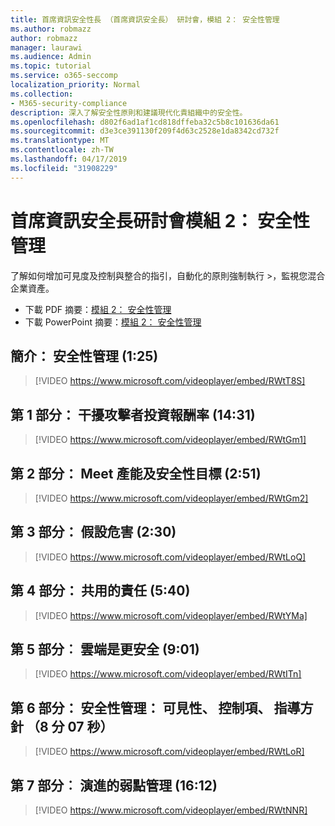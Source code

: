 ```yaml
---
title: 首席資訊安全性長 （首席資訊安全長） 研討會，模組 2： 安全性管理
ms.author: robmazz
author: robmazz
manager: laurawi
ms.audience: Admin
ms.topic: tutorial
ms.service: o365-seccomp
localization_priority: Normal
ms.collection:
- M365-security-compliance
description: 深入了解安全性原則和建議現代化貴組織中的安全性。
ms.openlocfilehash: d802f6ad1af1cd818dffeba32c5b8c101636da61
ms.sourcegitcommit: d3e3ce391130f209f4d63c2528e1da8342cd732f
ms.translationtype: MT
ms.contentlocale: zh-TW
ms.lasthandoff: 04/17/2019
ms.locfileid: "31908229"
---
```

# <a name="ciso-workshop-module-2-security-management"></a>首席資訊安全長研討會模組 2： 安全性管理 

了解如何增加可見度及控制與整合的指引，自動化的原則強制執行 >，監視您混合企業資產。

- 下載 PDF 摘要：[模組 2： 安全性管理](media/ciso-workshop-2-security-management.pdf)
- 下載 PowerPoint 摘要：[模組 2： 安全性管理](https://docs.microsoft.com/office365/securitycompliance/media/ciso-workshop-2-security-management.pptx)

## <a name="introduction-security-management-125"></a>簡介： 安全性管理 (1:25)

> [!VIDEO https://www.microsoft.com/videoplayer/embed/RWtT8S]

## <a name="part-1-disrupting-attacker-return-on-investment-1431"></a>第 1 部分： 干擾攻擊者投資報酬率 (14:31)

> [!VIDEO https://www.microsoft.com/videoplayer/embed/RWtGm1]

## <a name="part-2-meet-productivity-and-security-goals-251"></a>第 2 部分： Meet 產能及安全性目標 (2:51)

> [!VIDEO https://www.microsoft.com/videoplayer/embed/RWtGm2]

## <a name="part-3-assume-compromise-230"></a>第 3 部分： 假設危害 (2:30)

> [!VIDEO https://www.microsoft.com/videoplayer/embed/RWtLoQ]

## <a name="part-4-shared-responsibility-540"></a>第 4 部分： 共用的責任 (5:40)

> [!VIDEO https://www.microsoft.com/videoplayer/embed/RWtYMa]

## <a name="part-5-cloud-is-more-secure-901"></a>第 5 部分︰ 雲端是更安全 (9:01)

> [!VIDEO https://www.microsoft.com/videoplayer/embed/RWtITn]

## <a name="part-6-security-management-visibility-control-guidance-807"></a>第 6 部分： 安全性管理： 可見性、 控制項、 指導方針 （8 分 07 秒）

> [!VIDEO https://www.microsoft.com/videoplayer/embed/RWtLoR]

## <a name="part-7-evolution-of-vulnerability-management-1612"></a>第 7 部分︰ 演進的弱點管理 (16:12)

> [!VIDEO https://www.microsoft.com/videoplayer/embed/RWtNNR]
